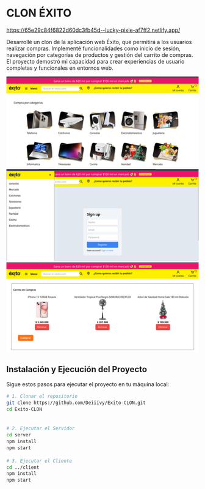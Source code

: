 # CLON ÉXITO

https://65e29c84f6822d60dc3fb45d--lucky-pixie-af7ff2.netlify.app/

Desarrollé un clon de la aplicación web Éxito, que permitirá a los usuarios realizar compras. Implementé funcionalidades como inicio de sesión, navegación por categorías de productos y gestión del carrito de compras. El proyecto demostró mi capacidad para crear experiencias de usuario completas y funcionales en entornos web.

![Alt text](client/src/images/image.png)
![Alt text](client/src/images/image-1.png)
![Alt text](client/src/images/image-3.png)

## Instalación y Ejecución del Proyecto

Sigue estos pasos para ejecutar el proyecto en tu máquina local:

```bash
# 1. Clonar el repositorio
git clone https://github.com/Deiiivy/Exito-CLON.git
cd Exito-CLON


# 2. Ejecutar el Servidor
cd server
npm install
npm start

# 3. Ejecutar el Cliente
cd ../client
npm install
npm start


